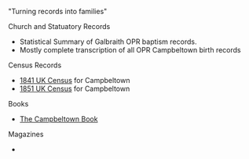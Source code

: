 

"Turning records into families"

Church and Statuatory Records

* Statistical Summary of Galbraith OPR baptism records.
* Mostly complete transcription of all OPR Campbeltown birth records

Census Records

* [1841 UK Census](scotland-census-1841-campbeltown.md) for Campbeltown
* [1851 UK Census](scotland-census-1851-campbeltown.md) for Campbeltown

Books

* [The Campbeltown Book](campbeltown.md)

Magazines

*
